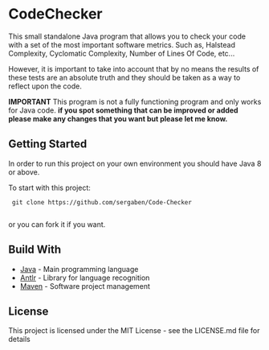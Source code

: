 # CodeChecker

This small standalone Java program that allows you to check your code with a set of the most important software metrics. Such as, Halstead Complexity,
Cyclomatic Complexity, Number of Lines Of Code, etc...

However, it is important to take into account that by no means the results of these tests are an absolute truth and they should be taken
as a way to reflect upon the code.

**IMPORTANT** This program is not a fully functioning program and only works for Java code. **if you spot something that can be improved or added please make any changes that 
you want but please let me know.**

## Getting Started

In order to run this project on your own environment you should have Java 8 or above.

To start with this project:

```
 git clone https://github.com/sergaben/Code-Checker
 
```
or you can fork it if you want.

## Build With

- [Java](https://java.com/en/download/faq/develop.xml) - Main programming language
- [Antlr](http://www.antlr.org/) - Library for language recognition
- [Maven](https://maven.apache.org/) - Software project management

## License

This project is licensed under the MIT License - see the LICENSE.md file for details

